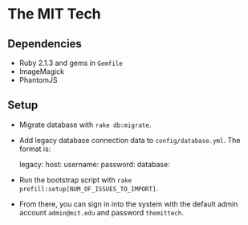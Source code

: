 The MIT Tech
===============

Dependencies
------------

* Ruby 2.1.3 and gems in `Gemfile`
* ImageMagick
* PhantomJS

Setup
-----

* Migrate database with `rake db:migrate`.
* Add legacy database connection data to `config/database.yml`. The format is: 

    legacy:
      host: 
      username: 
      password: 
      database: 

* Run the bootstrap script with `rake prefill:setup[NUM_OF_ISSUES_TO_IMPORT]`.
* From there, you can sign in into the system with the default admin account `admin@mit.edu` and password `themittech`.
